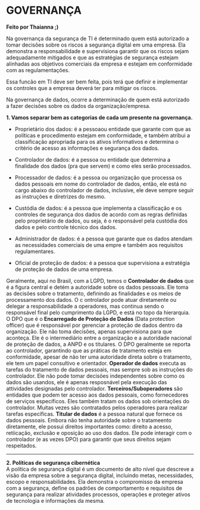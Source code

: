 # **GOVERNANÇA**   
**Feito por Thaianna ;)**   

Na governança da segurança de TI é determinado quem está autorizado a tomar decisões sobre os riscos a segurança digital em uma empresa. Ela demonstra a responsabilidade e supervisiona garantir que os riscos sejam adequadamente mitigados e que as estratégias de segurança estejam alinhadas aos objetivos comerciais da empresa  e estejam em conformidade com as regulamentações.   

Essa funcão em TI deve ser bem feita, pois terá que definir e implementar os controles que a empresa deverá  ter para mitigar os riscos.   

Na governança de dados, ocorre a determinação de quem está autorizado a fazer decisões sobre os dados da organização/empresa.   

**1. Vamos separar bem as categorias de cada um presente na governança.**       
  - Proprietário dos dados: é a pessoaou entidade que garante com que as políticas e procedimento estejam em conformidade, e também atribui a classificação apropriada para os ativos informativos e determina o critério de acesso as informações e segurança dos dados.

  - Controlador de dados: é a pessoa ou entidade que determina a finalidade dos dados (pra que servem) e como eles serão processados.

  - Processador de dados: é a pessoa ou organização que processa os dados pessoais em nome do controlador de dados, então, ele está no cargo abaixo do controlador de dados, inclusive, ele deve sempre seguir as instruções e diretrizes do mesmo.

  - Custódia de dados: é a pessoa que implementa a classificação e os controles de segurança dos dados de acordo com as regras definidas pelo proprietário de dados, ou seja, é o responsável pela custódia dos dados e pelo controle técnico dos dados.

   - Administrador de dados: é a pessoa que garante que os dados atendam as necessidades comerciais de uma empre e também aos requisitos regulamentares.

   - Oficial de proteção de dados: é a pessoa que supervisiona a estratégia de proteção de dados de uma empresa.

Geralmente, aqui no Brasil, com a LGPD, temos o **Controlador de dados** que é a figura central e detém a autoridade sobre os dados pessoais. Ele toma as decisões sobre o tratamento, definindo as finalidades e os meios de processamento dos dados. O c ontrolador pode atuar diretamente ou delegar a responsabilidade a operadores, mas continua sendo o responsável final pelo cumprimento da LGPD, e está no topo da hierarquia. O DPO que é o **Encarregado de Proteção de Dados** (Data protection officer) que é responsável por gerenciar a proteção de dados dentro da organização. Ele não toma decisões, apenas supervisiona para que aconteça. Ele é o intermediário entre a organização e a autoridade nacional de proteção de dados, a ANPD e os titulares. O DPO geralmente se reporta ao controlador, garantindo que as práticas de tratamento esteja em conformidade, apesar de não ter uma autoridade direta sobre o tratamento, ele tem um papel consultivo e orientador. **Operador de dados** executa as tarefas do tratamento de dados pessoais, mas sempre sob as instruções do controlador. Ele não pode tomar decisões independentes sobre como os dados são usandos, ele é apenas resposnável pela execução das attividades designadas pelo controlador. **Terceiros/Suboperadores** são entidades que podem ter acesso aos dados pessoais, como fornecedores de serviços específicos. Eles também tratam os dados sob orientações do controlador. Muitas vezes são contratados pelos operadores para realizar tarefas específicas. **Titular de dados** é a pessoa natural que fornece os dados pessoais. Embora não tenha autoridade sobre o tratameento diretamente, ele possui direitos importantes como: direito a acesso, retiicação, exclusão e oposição ao uso dos dados. Ele pode interagir com o controlador (e as vezes DPO) para garantir que seus direitos sejam respeitados.   


---   

**2. Políticas de segurança cibernética**   
A política de segurança digital é um documento de alto nível que descreve a visão da empresa sobre a segurança digital, incluindo metas, necessidades, escopo e responsabilidades. Ela demonstra o compromisso da empresa com a segurança, define os padrões de comportamento e requisitos de segurança para realizar atividades processos, operações  e proteger ativos de tecnologia e informações da mesma.

